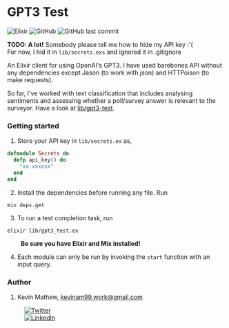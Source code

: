 # GPT3 Test
![Elixir](https://img.shields.io/badge/elixir-%234B275F.svg?style=for-the-badge&logo=elixir&logoColor=white)
![GitHub](https://img.shields.io/github/license/kevinam99/GPT3-First-Steps?color=blue)
![GitHub last commit](https://img.shields.io/github/last-commit/kevinam99/GPT3-kevinam99/GPT3-First-Steps)
   
**TODO: A lot!**
Somebody please tell me how to hide my API key :'(  
For now, I hid it in ```lib/secrets.exs``` and ignored it in .gitignore  

An Elixir client for using OpenAI's GPT3. I have used barebones API without any dependencies except Jason (to work with json) and HTTPoison (to make requests).

So far, I've worked with text classification that includes analysing sentiments and assessing whether a poll/survey answer is relevant to the surveyor. Have a look at [lib/gpt3-test](./lib/gpt3-test/).


### Getting started
1. Store your API key in ```lib/secrets.ex``` as,
```elixir
defmodule Secrets do
  defp api_key() do
    "xx-xxxxxx"
  end
end
```
2. Install the dependencies before running any file. Run
```console
mix deps.get
```

3. To run a test completion task, run 
```console
elixir lib/gpt3_test.ex
```


&nbsp; &nbsp; &nbsp; &nbsp; **Be sure you have Elixir and Mix installed!**

4. Each module can only be run by invoking the ```start``` function with an input query.  
<!-- Documentation can be generated with [ExDoc](https://github.com/elixir-lang/ex_doc)
and published on [HexDocs](https://hexdocs.pm). Once published, the docs can
be found at [https://hexdocs.pm/gpt3_test](https://hexdocs.pm/gpt3_test). -->

### Author
1. Kevin Mathew, <kevinam99.work@gmail.com>
    
    &nbsp; &nbsp; [![Twitter](https://img.shields.io/twitter/url/https/twitter.com/neverloquacious.svg?style=social&label=Follow%20%40neverloquacious)](https://twitter.com/neverloquacious)  
    &nbsp; &nbsp; [![LinkedIn](https://img.shields.io/badge/LinkedIn-0077B5?style=for-the-badge&logo=linkedin&logoColor=white)](linkedin.com/in/kevin-a-mathew)




